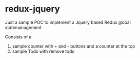 # redux-jquery
Just a sample POC to implement a Jquery based Redux global statemanagement


Consists of a 
1. sample counter with + and - buttons and a counter at the top
2. sample Todo with remove todo
